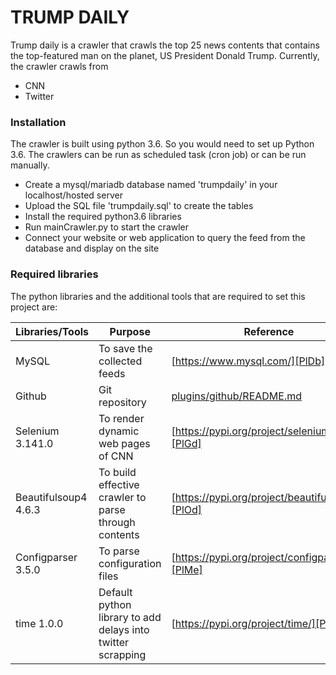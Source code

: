 # TRUMP DAILY


Trump daily is a crawler that crawls the top 25 news contents that contains the top-featured man on the planet, US President Donald Trump. Currently, the crawler crawls from

  - CNN
  - Twitter
### Installation

The crawler is built using python 3.6. So you would need to set up Python 3.6. The crawlers can be run as scheduled task (cron job) or can be run manually.
* Create a mysql/mariadb database named 'trumpdaily' in your localhost/hosted server
* Upload the SQL file 'trumpdaily.sql' to create the tables
* Install the required python3.6 libraries
* Run mainCrawler.py to start the crawler
* Connect your website or web application to query the feed from the database and display on the site
### Required libraries

The python libraries and the additional tools that are required to set this project are:

| Libraries/Tools | Purpose | Reference |
| ------ | ------ | ------ | 
| MySQL | To save the collected feeds | [https://www.mysql.com/][PlDb] |
| Github | Git repository | [plugins/github/README.md][PlGh] |
| Selenium 3.141.0 | To render dynamic web pages of CNN | [https://pypi.org/project/selenium/][PlGd] |
| Beautifulsoup4 4.6.3 | To build effective crawler to parse through contents | [https://pypi.org/project/beautifulsoup4/][PlOd] |
| Configparser 3.5.0 | To parse configuration files | [https://pypi.org/project/configparser/][PlMe] |
| time 1.0.0 | Default python library to add delays into twitter scrapping | [https://pypi.org/project/time/][PlGa] |



   [PlDb]: <https://www.mysql.com/>
   [PlGh]: <https://github.com/joemccann/dillinger/tree/master/plugins/github/README.md>
   [PlGd]: <https://pypi.org/project/selenium/>
   [PlOd]: <https://pypi.org/project/beautifulsoup4/>
   [PlMe]: <https://pypi.org/project/configparser/>
   [PlGa]: <https://pypi.org/project/time/>
